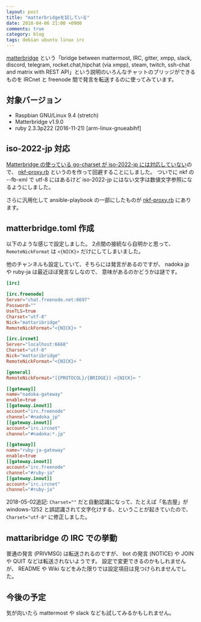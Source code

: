 ```yaml
---
layout: post
title: "matterbridgeを試している"
date: 2018-04-06 21:00 +0900
comments: true
category: blog
tags: debian ubuntu linux irc
---
```

[matterbridge](https://github.com/42wim/matterbridge) という「bridge between mattermost, IRC, gitter, xmpp, slack, discord, telegram, rocket.chat,hipchat (via xmpp), steam, twitch, ssh-chat and matrix with REST API」という説明のいろんなチャットのブリッジができるものを IRCnet と freenode 間で発言を転送するのに使ってみています。

<!--more-->

## 対象バージョン

- Raspbian GNU/Linux 9.4 (stretch)
- Matterbridge v1.9.0
- ruby 2.3.3p222 (2016-11-21) [arm-linux-gnueabihf]

## iso-2022-jp 対応

[Matterbridge の使っている go-charset が iso-2022-jp には対応していない](https://github.com/42wim/matterbridge/issues/400)ので、
[nkf-proxy.rb](https://gist.github.com/znz/c8d70ed84c385e88adb275fdc915d170#file-nkf-proxy-rb) というのを作って回避することにしました。
ついでに nkf の --fb-xml で utf-8 にはあるけど iso-2022-jp にはない文字は数値文字参照になるようにしました。

さらに汎用化して ansible-playbook の一部にしたものが [nkf-proxy.rb](https://github.com/znz/ansible-playbook-raspi201804/blob/4ab550802c494a83f8bc017d2a6d5d37d27a881d/provision/roles/matterbridge/files/nkf-proxy.rb) にあります。

## matterbridge.toml 作成

以下のような感じで設定しました。
2点間の接続なら自明かと思って、
`RemoteNickFormat` は `<{NICK}>` だけにしてしまいました。

他のチャンネルも設定していて、そちらには発言があるのですが、
nadoka jp や ruby-ja は最近ほぼ発言なしなので、
意味があるのかどうかは謎です。

```toml
[irc]

[irc.freenode]
Server="chat.freenode.net:6697"
Password=""
UseTLS=true
Charset="utf-8"
Nick="mattaribridge"
RemoteNickFormat="<{NICK}> "

[irc.ircnet]
Server="localhost:6668"
Charset="utf-8"
Nick="mattaribridge"
RemoteNickFormat="<{NICK}> "

[general]
RemoteNickFormat="[{PROTOCOL}/{BRIDGE}] <{NICK}> "

[[gateway]]
name="nadoka-gateway"
enable=true
[[gateway.inout]]
account="irc.freenode"
channel="#nadoka_jp"
[[gateway.inout]]
account="irc.ircnet"
channel="#nadoka:*.jp"

[[gateway]]
name="ruby-ja-gateway"
enable=true
[[gateway.inout]]
account="irc.freenode"
channel="#ruby-ja"
[[gateway.inout]]
account="irc.ircnet"
channel="#ruby-ja"
```

2018-05-02追記: `Charset=""` だと自動認識になって、たとえば「名古屋」が windows-1252 と誤認識されて文字化けする、ということが起きていたので、 `Charset="utf-8"` に修正しました。

## mattaribridge の IRC での挙動

普通の発言 (PRIVMSG) は転送されるのですが、
bot の発言 (NOTICE) や JOIN や QUIT などは転送されないようです。
設定で変更できるのかもしれませんが、
README や Wiki などをみた限りでは設定項目は見つけられませんでした。

## 今後の予定

気が向いたら mattermost や slack なども試してみるかもしれません。
